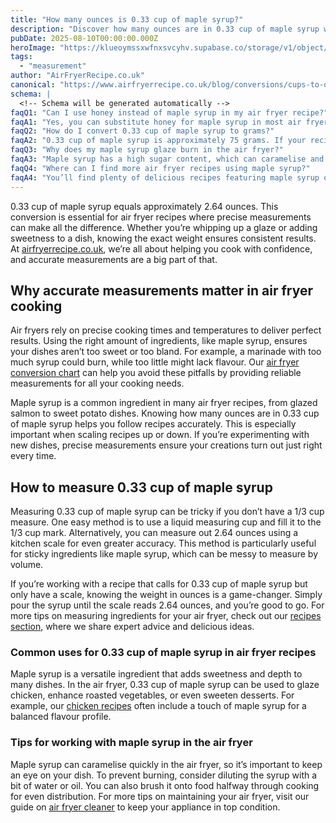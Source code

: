 ```yaml
---
title: "How many ounces is 0.33 cup of maple syrup?"
description: "Discover how many ounces are in 0.33 cup of maple syrup with our easy conversion guide. Perfect for air fryer recipes and precise measurements."
pubDate: 2025-08-10T00:00:00.000Z
heroImage: "https://klueoymssxwfnxsvcyhv.supabase.co/storage/v1/object/public/Shmucket/how-many-ounces-is-0-33-cup-of-maple-syrup.webp"
tags:
  - "measurement"
author: "AirFryerRecipe.co.uk"
canonical: "https://www.airfryerrecipe.co.uk/blog/conversions/cups-to-ounces/how-many-ounces-is-0-33-cup-of-maple-syrup"
schema: |
  <!-- Schema will be generated automatically -->
faqQ1: "Can I use honey instead of maple syrup in my air fryer recipe?"
faqA1: "Yes, you can substitute honey for maple syrup in most air fryer recipes. However, honey is slightly sweeter and thicker, so you may need to adjust the quantity. Start with a little less honey and taste as you go to ensure the flavour isn’t overpowering."
faqQ2: "How do I convert 0.33 cup of maple syrup to grams?"
faqA2: "0.33 cup of maple syrup is approximately 75 grams. If your recipe calls for grams instead of ounces, this conversion will help you measure accurately. Using a kitchen scale is the easiest way to ensure precision when working with sticky ingredients like maple syrup."
faqQ3: "Why does my maple syrup glaze burn in the air fryer?"
faqA3: "Maple syrup has a high sugar content, which can caramelise and burn quickly in the air fryer’s intense heat. To prevent this, try reducing the cooking temperature or applying the glaze halfway through the cooking process. You can also mix the syrup with a bit of oil or water to thin it out."
faqQ4: "Where can I find more air fryer recipes using maple syrup?"
faqA4: "You’ll find plenty of delicious recipes featuring maple syrup on <a href=https://www.airfryerrecipe.co.uk>airfryerrecipe.co.uk</a>. From glazed meats to sweet desserts, our collection has something for every taste. Explore our <a href=https://www.airfryerrecipe.co.uk/recipes>recipes section</a> for inspiration and step-by-step guides."
---
```

<p>0.33 cup of maple syrup equals approximately 2.64 ounces. This conversion is essential for air fryer recipes where precise measurements can make all the difference. Whether you’re whipping up a glaze or adding sweetness to a dish, knowing the exact weight ensures consistent results. At <a href=https://www.airfryerrecipe.co.uk>airfryerrecipe.co.uk</a>, we’re all about helping you cook with confidence, and accurate measurements are a big part of that.</p>

<h2>Why accurate measurements matter in air fryer cooking</h2>
<p>Air fryers rely on precise cooking times and temperatures to deliver perfect results. Using the right amount of ingredients, like maple syrup, ensures your dishes aren’t too sweet or too bland. For example, a marinade with too much syrup could burn, while too little might lack flavour. Our <a href=https://www.airfryerrecipe.co.uk/air-fryer-conversion-chart>air fryer conversion chart</a> can help you avoid these pitfalls by providing reliable measurements for all your cooking needs.</p>
<p>Maple syrup is a common ingredient in many air fryer recipes, from glazed salmon to sweet potato dishes. Knowing how many ounces are in 0.33 cup of maple syrup helps you follow recipes accurately. This is especially important when scaling recipes up or down. If you’re experimenting with new dishes, precise measurements ensure your creations turn out just right every time.</p>

<h2>How to measure 0.33 cup of maple syrup</h2>
<p>Measuring 0.33 cup of maple syrup can be tricky if you don’t have a 1/3 cup measure. One easy method is to use a liquid measuring cup and fill it to the 1/3 cup mark. Alternatively, you can measure out 2.64 ounces using a kitchen scale for even greater accuracy. This method is particularly useful for sticky ingredients like maple syrup, which can be messy to measure by volume.</p>
<p>If you’re working with a recipe that calls for 0.33 cup of maple syrup but only have a scale, knowing the weight in ounces is a game-changer. Simply pour the syrup until the scale reads 2.64 ounces, and you’re good to go. For more tips on measuring ingredients for your air fryer, check out our <a href=https://www.airfryerrecipe.co.uk/recipes>recipes section</a>, where we share expert advice and delicious ideas.</p>

<h3>Common uses for 0.33 cup of maple syrup in air fryer recipes</h3>
<p>Maple syrup is a versatile ingredient that adds sweetness and depth to many dishes. In the air fryer, 0.33 cup of maple syrup can be used to glaze chicken, enhance roasted vegetables, or even sweeten desserts. For example, our <a href=https://www.airfryerrecipe.co.uk/recipe-category/chicken>chicken recipes</a> often include a touch of maple syrup for a balanced flavour profile.</p>

<h3>Tips for working with maple syrup in the air fryer</h3>
<p>Maple syrup can caramelise quickly in the air fryer, so it’s important to keep an eye on your dish. To prevent burning, consider diluting the syrup with a bit of water or oil. You can also brush it onto food halfway through cooking for even distribution. For more tips on maintaining your air fryer, visit our guide on <a href=https://www.airfryerrecipe.co.uk/air-fryer-cleaner>air fryer cleaner</a> to keep your appliance in top condition.</p>

